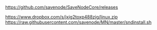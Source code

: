 https://github.com/savenode/SaveNodeCore/releases

https://www.dropbox.com/s/jxig2toxp488zjg/linux.zip
https://raw.githubusercontent.com/savenode/MN/master/sndinstall.sh
